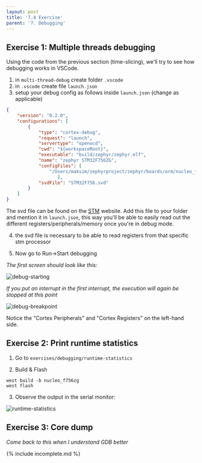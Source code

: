 ```yaml
---
layout: post
title: '7.4 Exercise'
parent: '7. Debugging'
---
```


## Exercise 1: Multiple threads debugging

Using the code from the previous section (time-slicing), we'll try to see how debugging works in VSCode.

1) in `multi-thread-debug` create folder `.vscode`
2) in `.vscode` create file `launch.json`
3) setup your debug config as follows inside `launch.json` (change as applicable)

```json
{
    "version": "0.2.0",
    "configurations": [
        {
            "type": "cortex-debug",
            "request": "launch",
            "servertype": "openocd",
            "cwd": "${workspaceRoot}",
            "executable": "build/zephyr/zephyr.elf",
            "name": "zephyr STM32F756ZG",
            "configFiles": [
                "/Users/maksim/zephyrproject/zephyr/boards/arm/nucleo_f756zg/support/openocd.cfg"
                   ],
            "svdFile": "STM32F756.svd"
        }
    ]
}
```

The svd file can be found on the [STM](https://www.st.com/en/microcontrollers-microprocessors/stm32f756zg.html#cad-resources) website. Add this file to your folder and mention it in `launch.json`, this way you'll be able to easily read out the different registers/peripherals/memory once you're in debug mode.

4) the svd file is necessary to be able to read registers from that specific stm processor

5) Now go to Run->Start debugging

*The first screen should look like this:*

![debug-starting](../../images/debugging/debug-starting.png)

*If you put an interrupt in the first interrupt, the execution will again be stopped at this point*

![debug-breakpoint](../../images/debugging/debug-breakpoint-1.png)

Notice the "Cortex Peripherals" and "Cortex Registers" on the left-hand side.

## Exercise 2: Print runtime statistics

1) Go to `exercises/debugging/runtime-statistics`

2) Build & Flash

```
west build -b nucleo_f756zg
west flash
```

3) Observe the output in the serial monitor:

![runtime-statistics](../../images/debugging/runtime-statistics.png)

## Exercise 3: Core dump

_Come back to this when I understand GDB better_

{% include incomplete.md %}
